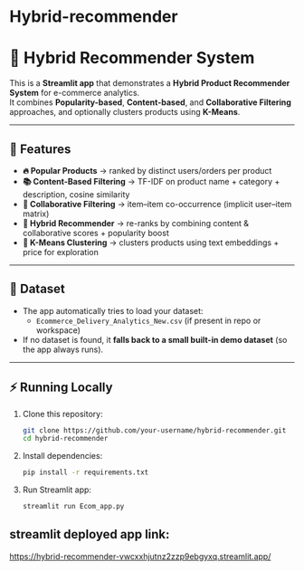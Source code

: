 # Hybrid-recommender
# 🛒 Hybrid Recommender System

This is a **Streamlit app** that demonstrates a **Hybrid Product Recommender System** for e-commerce analytics.  
It combines **Popularity-based**, **Content-based**, and **Collaborative Filtering** approaches, and optionally clusters products using **K-Means**.

---

## 🚀 Features
- **🔥 Popular Products** → ranked by distinct users/orders per product  
- **📚 Content-Based Filtering** → TF-IDF on product name + category + description, cosine similarity  
- **👥 Collaborative Filtering** → item–item co-occurrence (implicit user–item matrix)  
- **🔀 Hybrid Recommender** → re-ranks by combining content & collaborative scores + popularity boost  
- **🧩 K-Means Clustering** → clusters products using text embeddings + price for exploration  

---

## 📂 Dataset
- The app automatically tries to load your dataset:
  - `Ecommerce_Delivery_Analytics_New.csv` (if present in repo or workspace)  
- If no dataset is found, it **falls back to a small built-in demo dataset** (so the app always runs).  

---

## ⚡ Running Locally

1. Clone this repository:
   ```bash
   git clone https://github.com/your-username/hybrid-recommender.git
   cd hybrid-recommender
2. Install dependencies:
   ```bash
   pip install -r requirements.txt
3. Run Streamlit app:
   ```bash
   streamlit run Ecom_app.py

## streamlit deployed app link:
https://hybrid-recommender-vwcxxhjutnz2zzp9ebgyxq.streamlit.app/

